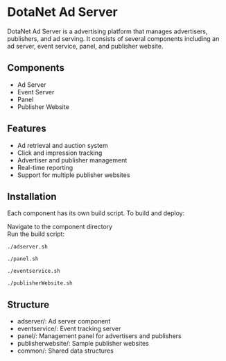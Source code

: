 # DotaNet Ad Server
DotaNet Ad Server is a advertising platform that manages advertisers, publishers, and ad serving. It consists of several components including an ad server, event service, panel, and publisher website.  


## Components  
- Ad Server  
- Event Server  
- Panel  
- Publisher Website  


## Features  
- Ad retrieval and auction system  
- Click and impression tracking  
- Advertiser and publisher management  
- Real-time reporting  
- Support for multiple publisher websites  


## Installation  
Each component has its own build script. To build and deploy:  


Navigate to the component directory  
Run the build script:  
```
./adserver.sh
```
```
./panel.sh
```
```
./eventservice.sh
```
```
./publisherWebsite.sh
```

## Structure  
- adserver/: Ad server component  
- eventservice/: Event tracking server  
- panel/: Management panel for advertisers and publishers
- publisherwebsite/: Sample publisher websites
- common/: Shared data structures
